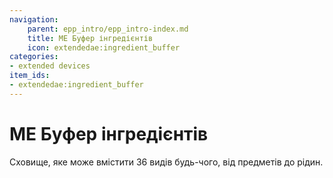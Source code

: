 ```yaml
---
navigation:
    parent: epp_intro/epp_intro-index.md
    title: ME Буфер інгредієнтів
    icon: extendedae:ingredient_buffer
categories:
- extended devices
item_ids:
- extendedae:ingredient_buffer
---
```


# ME Буфер інгредієнтів

<BlockImage id="extendedae:ingredient_buffer" scale="8"></BlockImage>

Сховище, яке може вмістити 36 видів будь-чого, від предметів до рідин.